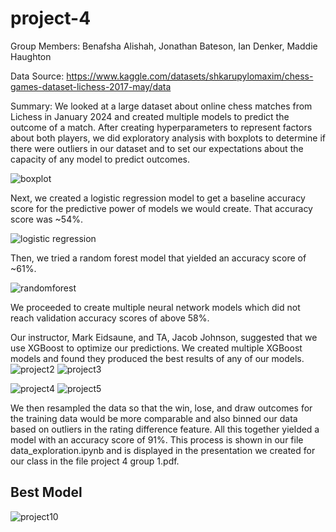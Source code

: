 # project-4
Group Members: Benafsha Alishah, Jonathan Bateson, Ian Denker, Maddie Haughton

Data Source: https://www.kaggle.com/datasets/shkarupylomaxim/chess-games-dataset-lichess-2017-may/data

Summary: We looked at a large dataset about online chess matches from Lichess in January 2024 and created multiple models to predict the outcome of a match. After creating hyperparameters to represent factors about both players, we did exploratory analysis with boxplots to determine if there were outliers in our dataset and to set our expectations about the capacity of any model to predict outcomes. 

![boxplot](https://github.com/ID216135/project-4/assets/144740749/1176822b-0fb1-467b-b46a-5385f47f7c1d)


Next, we created a logistic regression model to get a baseline accuracy score for the predictive power of models we would create. That accuracy score was ~54%.

![logistic regression](https://github.com/ID216135/project-4/assets/144740749/e5b473ed-639b-4cd5-9dc1-eb2236d60954)


Then, we tried a random forest model that yielded an accuracy score of ~61%. 

![randomforest](https://github.com/ID216135/project-4/assets/144740749/7cdc46c9-9480-4960-82fe-0dd75e47b7cf)


We proceeded to create multiple neural network models which did not reach validation accuracy scores of above 58%. 


Our instructor, Mark Eidsaune, and TA, Jacob Johnson, suggested that we use XGBoost to optimize our predictions. 
We created multiple XGBoost models and found they produced the best results of any of our models. 
![project2](https://github.com/ID216135/project-4/assets/144740749/c73d9d5b-2312-43e1-803d-748752737f13)
![project3](https://github.com/ID216135/project-4/assets/144740749/6bff63f1-a968-4cf6-88a7-9eb8e8fd4d31)

![project4](https://github.com/ID216135/project-4/assets/144740749/97ba6bfc-5b0d-4077-ba51-2c0c8b31c1d5)
![project5](https://github.com/ID216135/project-4/assets/144740749/7e866a13-4100-4e64-b7f4-24e671b4c3a5)

We then resampled the data so that the win, lose, and draw outcomes for the training data would be more comparable and also binned our data based on outliers in the rating difference feature. All this together yielded a model with an accuracy score of 91%. This process is shown in our file data_exploration.ipynb and is displayed in the presentation we created for our class in the file project 4 group 1.pdf.

## Best Model
![project10](https://github.com/ID216135/project-4/assets/144740749/044ab254-2644-4c52-b581-192d1196021d)
